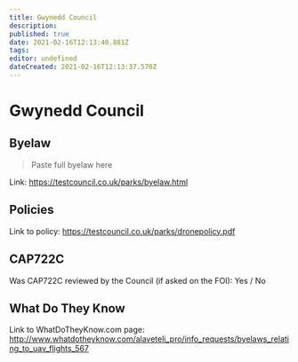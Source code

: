 ```yaml
---
title: Gwynedd Council
description: 
published: true
date: 2021-02-16T12:13:40.881Z
tags: 
editor: undefined
dateCreated: 2021-02-16T12:13:37.570Z
---
```


# Gwynedd Council


## Byelaw
> Paste full byelaw here

Link:
https://testcouncil.co.uk/parks/byelaw.html

## Policies
Link to policy:
https://testcouncil.co.uk/parks/dronepolicy.pdf

## CAP722C

Was CAP722C reviewed by the Council (if asked on the FOI): Yes / No

## What Do They Know

Link to WhatDoTheyKnow.com page:
http://www.whatdotheyknow.com/alaveteli_pro/info_requests/byelaws_relating_to_uav_flights_567

